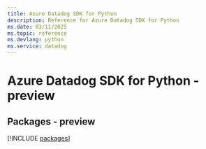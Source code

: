 ```yaml
---
title: Azure Datadog SDK for Python
description: Reference for Azure Datadog SDK for Python
ms.date: 03/11/2025
ms.topic: reference
ms.devlang: python
ms.service: datadog
---
```

# Azure Datadog SDK for Python - preview
## Packages - preview
[!INCLUDE [packages](datadog-index.md)]